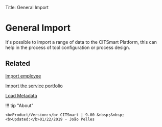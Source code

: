 Title: General Import

# General Import

It's possible to import a range of data to the CITSmart Platform, this can help in the process of tool configuration or process design.


## Related

[Import employee][1]

[Import the service portfolio][2]

[Load Metadata][3]

[1]:/en-us/citsmart-platform-9/platform-administration/data-and-import/employee-import.html
[2]:/en-us/citsmart-platform-9/platform-administration/data-and-import/portfolio-import-service-portfolio.html
[3]:/en-us/citsmart-platform-9/platform-administration/data-and-import/metadata-load.html

!!! tip "About"

    <b>Product/Version:</b> CITSmart | 9.00 &nbsp;&nbsp;
    <b>Updated:</b>01/22/2019 - João Pelles  
	

